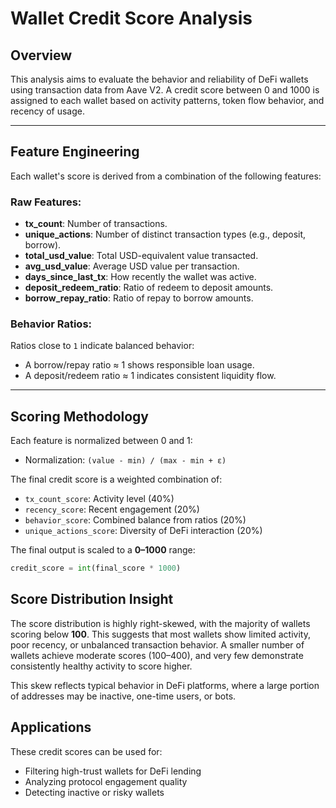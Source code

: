 # Wallet Credit Score Analysis

## Overview

This analysis aims to evaluate the behavior and reliability of DeFi wallets using transaction data from Aave V2. A credit score between 0 and 1000 is assigned to each wallet based on activity patterns, token flow behavior, and recency of usage.

---

## Feature Engineering

Each wallet's score is derived from a combination of the following features:

### Raw Features:
- **tx_count**: Number of transactions.
- **unique_actions**: Number of distinct transaction types (e.g., deposit, borrow).
- **total_usd_value**: Total USD-equivalent value transacted.
- **avg_usd_value**: Average USD value per transaction.
- **days_since_last_tx**: How recently the wallet was active.
- **deposit_redeem_ratio**: Ratio of redeem to deposit amounts.
- **borrow_repay_ratio**: Ratio of repay to borrow amounts.

### Behavior Ratios:
Ratios close to `1` indicate balanced behavior:
- A borrow/repay ratio ≈ 1 shows responsible loan usage.
- A deposit/redeem ratio ≈ 1 indicates consistent liquidity flow.

---

## Scoring Methodology

Each feature is normalized between 0 and 1:
- Normalization: `(value - min) / (max - min + ε)`

The final credit score is a weighted combination of:
- `tx_count_score`: Activity level (40%)
- `recency_score`: Recent engagement (20%)
- `behavior_score`: Combined balance from ratios (20%)
- `unique_actions_score`: Diversity of DeFi interaction (20%)

The final output is scaled to a **0–1000** range:
```python
credit_score = int(final_score * 1000)
```

## Score Distribution Insight

The score distribution is highly right-skewed, with the majority of wallets scoring below **100**. This suggests that most wallets show limited activity, poor recency, or unbalanced transaction behavior. A smaller number of wallets achieve moderate scores (100–400), and very few demonstrate consistently healthy activity to score higher.

This skew reflects typical behavior in DeFi platforms, where a large portion of addresses may be inactive, one-time users, or bots.


## Applications

These credit scores can be used for:
- Filtering high-trust wallets for DeFi lending
- Analyzing protocol engagement quality
- Detecting inactive or risky wallets
